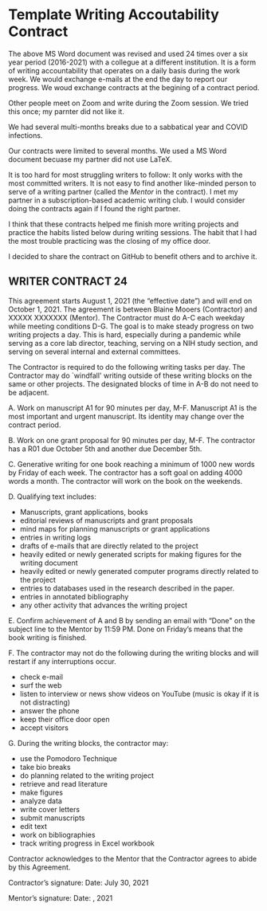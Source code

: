 # Template Writing Accoutability Contract

The above MS Word document was revised and used 24 times over a six year period (2016-2021) with a collegue at a different institution.
It is a form of writing accountability that operates on a daily basis during the work week. 
We would exchange e-mails at the end the day to report our progress.
We woud exchange contracts at the begining of a contract period.

Other people meet on Zoom and write during the Zoom session.
We tried this once; my parnter did not like it.

We had several multi-months breaks due to a sabbatical year and COVID infections.

Our contracts were limited to several months.
We used a MS Word document becuase my partner did not use LaTeX.

It is too hard for most struggling writers to follow: It only works with the most committed writers.
It is not easy to find another like-minded person to serve of a writing partner (called the *Mentor* in the contract).
I met my partner in a subscription-based academic writing club. 
I would consider doing the contracts again if I found the right partner.

I think that these contracts helped me finish more writing projects and practice the habits listed below during writing sessions.
The habit that I had the most trouble practicing was the closing of my office door.

I decided to share the contract on GitHub to benefit others and to archive it.


## WRITER CONTRACT 24

This agreement starts August 1, 2021 (the “effective date”) and will end on October 1, 2021. The agreement is between Blaine Mooers (Contractor) and XXXXX XXXXXXX (Mentor). The Contractor must do A-C each weekday while meeting conditions D-G. The goal is to make steady progress on two writing projects a day. This is hard, especially during a pandemic while serving as a core lab director, teaching, serving on a NIH study section, and serving on several internal and external committees. 

The Contractor is required to do the following writing tasks per day. The Contractor may do `windfall' writing outside of these writing blocks on the same or other projects. The designated blocks of time in A-B do not need to be adjacent.

A. Work on manuscript A1 for 90 minutes per day, M-F. Manuscript A1 is the most important and urgent manuscript. Its identity may change over the contract period. 

B. Work on one grant proposal for 90 minutes per day, M-F. The contractor has a R01 due October 5th and another due December 5th.

C. Generative writing for one book reaching a minimum of 1000 new words by Friday of each week. The contractor has a soft goal on adding 4000 words a month. The contractor will work on the book on the weekends. 

D. Qualifying text includes:
- Manuscripts, grant applications, books
-	editorial reviews of manuscripts and grant proposals
-	mind maps for planning manuscripts or grant applications
-	entries in writing logs
-	drafts of e-mails that are directly related to the project
-	heavily edited or newly generated scripts for making figures for the writing document
-	heavily edited or newly generated computer programs directly related to the project
-	entries to databases used in the research described in the paper.
-	entries in annotated bibliography
-	any other activity that advances the writing project

E. Confirm achievement of A and B by sending an email with “Done" on the subject line to the Mentor by 11:59 PM. Done on Friday’s means that the book writing is finished.

F. The contractor may not do the following during the writing blocks and will restart if any interruptions occur.
-	check e-mail
-	surf the web
-	listen to interview or news show videos on YouTube (music is okay if it is not distracting)
-	answer the phone
-	keep their office door open
-	accept visitors

G. During the writing blocks, the contractor may:
-	use the Pomodoro Technique
-	take bio breaks
-	do planning related to the writing project
-	retrieve and read literature
-	make figures
-	analyze data
-	write cover letters
-	submit manuscripts
-	edit text
-	work on bibliographies
-	track writing progress in Excel workbook

Contractor acknowledges to the Mentor that the Contractor agrees to abide by this Agreement.

Contractor’s signature:		                                  Date: July 30, 2021


Mentor’s signature: 		                                    Date: , 2021

